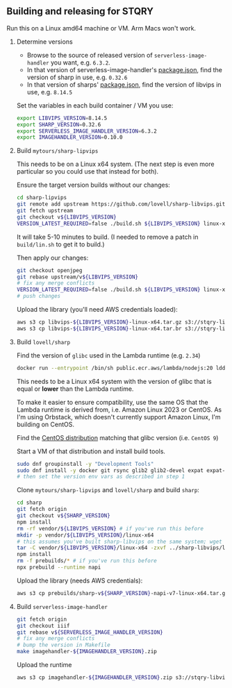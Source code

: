 ## Building and releasing for STQRY

Run this on a Linux amd64 machine or VM. Arm Macs won't work.

1. Determine versions

   * Browse to the source of released version of `serverless-image-handler` you want, e.g. `6.3.2`.
   * In that version of serverless-image-handler's [package.json](https://github.com/aws-solutions/serverless-image-handler/blob/v6.3.2/source/image-handler/package.json), find the version of sharp in use, e.g. `0.32.6`
   * In that version of sharps' [package.json](https://github.com/lovell/sharp/blob/v0.32.6/package.json), find the version of libvips in use, e.g. `8.14.5`

   Set the variables in each build container / VM you use:

   ```bash
   export LIBVIPS_VERSION=8.14.5
   export SHARP_VERSION=0.32.6
   export SERVERLESS_IMAGE_HANDLER_VERSION=6.3.2
   export IMAGEHANDLER_VERSION=0.10.0
   ```

1. Build `mytours/sharp-lipvips`

   This needs to be on a Linux x64 system. (The next step is even more particular so you could use that instead for both).

   Ensure the target version builds without our changes:

   ```bash
   cd sharp-lipvips
   git remote add upstream https://github.com/lovell/sharp-libvips.git
   git fetch upstream
   git checkout v${LIBVIPS_VERSION}
   VERSION_LATEST_REQUIRED=false ./build.sh ${LIBVIPS_VERSION} linux-x64
   ```

   It will take 5-10 minutes to build. (I needed to remove a patch in `build/lin.sh` to get it to build.)

   Then apply our changes:

   ```bash
   git checkout openjpeg
   git rebase upstream/v${LIBVIPS_VERSION}
   # fix any merge conflicts
   VERSION_LATEST_REQUIRED=false ./build.sh ${LIBVIPS_VERSION} linux-x64
   # push changes
   ```

   Upload the library (you'll need AWS credentials loaded):

   ```bash
   aws s3 cp libvips-${LIBVIPS_VERSION}-linux-x64.tar.gz s3://stqry-libvips/v${LIBVIPS_VERSION}/
   aws s3 cp libvips-${LIBVIPS_VERSION}-linux-x64.tar.br s3://stqry-libvips/v${LIBVIPS_VERSION}/
   ```

1. Build `lovell/sharp`

   Find the version of `glibc` used in the Lambda runtime (e.g. `2.34`)

   ```bash
   docker run --entrypoint /bin/sh public.ecr.aws/lambda/nodejs:20 ldd --version
   ```

   This needs to be a Linux x64 system with the version of glibc that is equal or **lower** than the Lambda runtime.

   To make it easier to ensure compatibility, use the same OS that the Lambda runtime is derived from, i.e. Amazon Linux 2023 or CentOS. As I'm using Orbstack, which doesn't currently support Amazon Linux, I'm building on CentOS.

   Find the [CentOS distribution](https://distrowatch.com/table.php?distribution=CentOS) matching that glibc version (i.e. `CentOS 9`)

   Start a VM of that distribution and install build tools.

   ```bash
   sudo dnf groupinstall -y "Development Tools"
   sudo dnf install -y docker git rsync glib2 glib2-devel expat expat-devel
   # then set the version env vars as described in step 1
   ```

   Clone `mytours/sharp-lipvips` and `lovell/sharp` and build `sharp`:

   ```bash
   cd sharp
   git fetch origin
   git checkout v${SHARP_VERSION}
   npm install
   rm -rf vendor/${LIBVIPS_VERSION} # if you've run this before
   mkdir -p vendor/${LIBVIPS_VERSION}/linux-x64
   # this assumes you've built sharp-libvips on the same system; wget or copy it if not
   tar -C vendor/${LIBVIPS_VERSION}/linux-x64 -zxvf ../sharp-libvips/libvips-${LIBVIPS_VERSION}-linux-x64.tar.gz
   npm install
   rm -f prebuilds/* # if you've run this before
   npx prebuild --runtime napi
   ```

   Upload the library (needs AWS credentials):

   ```bash
   aws s3 cp prebuilds/sharp-v${SHARP_VERSION}-napi-v7-linux-x64.tar.gz s3://stqry-libvips/v${SHARP_VERSION}/
   ```
  
1. Build `serverless-image-handler`

   ```bash
   git fetch origin
   git checkout iiif
   git rebase v${SERVERLESS_IMAGE_HANDLER_VERSION}
   # fix any merge conflicts
   # bump the version in Makefile
   make imagehandler-${IMAGEHANDLER_VERSION}.zip
   ```

   Upload the runtime

   ```bash
   aws s3 cp imagehandler-${IMAGEHANDLER_VERSION}.zip s3://stqry-libvips/imagehandler-${IMAGEHANDLER_VERSION}.zip
   ```
